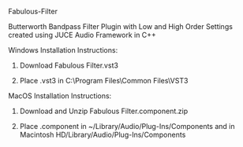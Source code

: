 Fabulous-Filter


Butterworth Bandpass Filter Plugin with Low and High Order Settings created using JUCE Audio Framework in C++


Windows Installation Instructions:

1. Download Fabulous Filter.vst3

2. Place .vst3 in C:\Program Files\Common Files\VST3


MacOS Installation Instructions:

1. Download and Unzip Fabulous Filter.component.zip

2. Place .component in ~/Library/Audio/Plug-Ins/Components and in Macintosh HD/Library/Audio/Plug-Ins/Components
